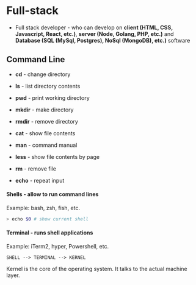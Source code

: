# Full-stack

- Full stack developer - who can develop on **client (HTML, CSS, Javascript, React, etc.)**, **server (Node, Golang, PHP, etc.)** and **Database (SQL (MySql, Postgres), NoSql (MongoDB), etc.)** software

## Command Line

- **cd** - change directory
- **ls** - list directory contents
- **pwd** - print working directory
- **mkdir** - make directory
- **rmdir** - remove directory

- **cat** - show file contents
- **man** - command manual
- **less** - show file contents by page
- **rm** - remove file
- **echo** - repeat input

#### Shells - allow to run command lines

Example: bash, zsh, fish, etc.

```bash
> echo $0 # show current shell
```

#### Terminal - runs shell applications

Example: iTerm2, hyper, Powershell, etc.

```
SHELL --> TERMINAL --> KERNEL
```

Kernel is the core of the operating system. It talks to the actual machine layer.
